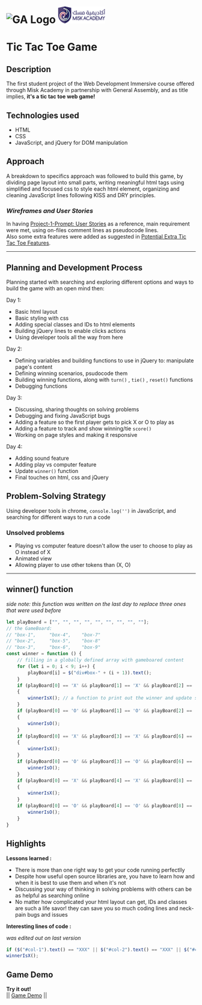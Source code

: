 # ![GA Logo](https://ga-dash.s3.amazonaws.com/production/assets/logo-9f88ae6c9c3871690e33280fcf557f33.png) ![Misk Logo](ma-logo-1.png)

# Tic Tac Toe Game 

## Description 
The first student project of the Web Development Immersive course offered through Misk Academy in partnership with General Assembly, and as title implies, **it's a tic tac toe web game!**


[comment]: <> (- List technologies used)
## Technologies used
* HTML
* CSS
* JavaScript, and jQuery for DOM manipulation

## Approach
A breakdown to specifics approach was followed to build this game, by dividing page layout into small parts, writing meaningful html tags using simplified and focused css to style each html element, organizing and cleaning JavaScript lines following KISS and DRY principles. 


[comment]: <> (- Link to wireframes and user stories.)
### *Wireframes and User Stories*
In having [Project-1-Prompt: User Stories](https://github.com/wdi-red-coral/project-1-prompt/blob/master/README.md#user-stories) as a reference, main requirement were met, using on-files comment lines as pseudocode lines.  
Also some extra features were added as suggested in [Potential Extra Tic Tac Toe Features](https://github.com/wdi-red-coral/project-1-prompt/blob/master/README.md#potential-extra-tic-tac-toe-features).

---
[comment]: <> (- Document your planning and tell a story about your development process and problem-solving strategy.)
## Planning and Development Process
Planning started with searching and exploring different options and ways to build the game with an open mind
then: 

Day 1:
- Basic html layout
- Basic styling with css
- Adding special classes and IDs to html elements
- Building jQuery lines to enable clicks actions 
- Using developer tools all the way from here 

Day 2:
- Defining variables and building functions to use in jQuery to: manipulate page's content
- Defining winning scenarios, psudocode them
- Building  winning functions, along with ``turn()`` , ``tie()`` , ``reset()`` functions 
- Debugging functions

Day 3:
- Discussing, sharing thoughts on solving problems 
- Debugging and fixing JavaScript bugs 
- Adding a feature so the first player gets to pick X or O to play as
- Adding a feature to track and show winning/tie ``score()``
- Working on page styles and making it responsive 

Day 4:
- Adding sound feature
- Adding play vs computer feature
- Update ``winner()`` function
- Final touches on html, css and jQuery

## Problem-Solving Strategy
Using developer tools in chrome, ``console.log('')`` in JavaScript, and searching for different ways to run a code 

[comment]: <> (- List unsolved problems which would be fixed in future iterations.)
### Unsolved problems
- Playing vs computer feature doesn't allow the user to choose to play as O instead of X
- Animated view
- Allowing player to use other tokens than (X, O)

---
[comment]: <> (- Describe how you solved for the winner)
## winner() function
*side note: this function was written on the last day to replace three ones that were used before*
```javascript
let playBoard = ["", "", "", "", "", "", "", "", ""];
// the GameBoard:
// "box-1",     "box-4",    "box-7"
// "box-2",     "box-5",    "box-8"
// "box-3",     "box-6",    "box-9"
const winner = function () {
    // filling in a globally defined array with gameboared content
    for (let i = 0; i < 9; i++) { 
        playBoard[i] = $("div#box-" + (i + 1)).text();
    }
    if (playBoard[0] == 'X' && playBoard[1] == 'X' && playBoard[2] == 'X' || playBoard[3] == 'X' && playBoard[4] == 'X' && playBoard[5] == 'X' || playBoard[6] == 'X' && playBoard[7] == 'X' && playBoard[8] == 'X') // if X won with a column
    {
        winnerIsX(); // a function to print out the winner and update score 
    }
    if (playBoard[0] == 'O' && playBoard[1] == 'O' && playBoard[2] == 'O' || playBoard[3] == 'O' && playBoard[4] == 'O' && playBoard[5] == 'O' || playBoard[6] == 'O' && playBoard[7] == 'O' && playBoard[8] == 'O') // if O won with a column
    {
        winnerIsO(); 
    }
    if (playBoard[0] == 'X' && playBoard[3] == 'X' && playBoard[6] == 'X' || playBoard[1] == 'X' && playBoard[4] == 'X' && playBoard[7] == 'X' || playBoard[2] == 'X' && playBoard[5] == 'X' && playBoard[8] == 'X') // if X won with a row
    {
        winnerIsX(); 
    }
    if (playBoard[0] == 'O' && playBoard[3] == 'O' && playBoard[6] == 'O' || playBoard[1] == 'O' && playBoard[4] == 'O' && playBoard[7] == 'O' || playBoard[2] == 'O' && playBoard[5] == 'O' && playBoard[8] == 'O') {
        winnerIsO();
    }
    if (playBoard[0] == 'X' && playBoard[4] == 'X' && playBoard[8] == 'X' || playBoard[6] == 'X' && playBoard[4] == 'X' && playBoard[2] == 'X') // if X won diagonally
    {
        winnerIsX(); 
    }
    if (playBoard[0] == 'O' && playBoard[4] == 'O' && playBoard[8] == 'O' || playBoard[6] == 'O' && playBoard[4] == 'O' && playBoard[2] == 'O') {
        winnerIsO();
    }
}
```


[comment]: <> (- Describe how some of your favorite functions work)
## Highlights
**Lessons learned :**
- There is more than one right way to get your code running perfectlly
- Despite how useful open source libraries are, you have to learn how and when it is best to use them and when it's not
- Discussing your way of thinking in solving problems with others can be as helpful as searching online
- No matter how complicated your html layout can get, IDs and classes are such a life savor! they can save you so much coding lines and neck-pain bugs and issues

**Interesting lines of code :**

*was edited out on last version*
```javascript
if ($("#col-1").text() == "XXX" || $("#col-2").text() == "XXX" || $("#col-3").text() == "XXX")
winnerIsX();
```

## Game Demo 
**Try it out!**  
|| [Game Demo](https://hamoghamdi.github.io/tic-tac-toe-project/) ||
